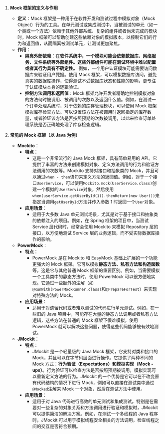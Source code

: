 1. **Mock 框架的定义与作用**
    
    - **定义**：Mock 框架是一种用于在软件开发和测试过程中模拟对象（Mock Object）行为的工具。在单元测试或集成测试中，当被测试的单元（如一个类或一个方法）依赖于其他外部系统、复杂的组件或者尚未完成的模块时，Mock 框架可以帮助创建这些依赖对象的模拟版本，以控制它们的行为和返回值，从而隔离被测试单元，让测试更加聚焦。
    - **作用**：
        - **隔离外部依赖**：在**软件系统中，一个模块可能会依赖数据库、网络服务、文件系统等外部组件。这些外部组件可能在测试环境中难以配置或者其行为具有不确定性。** 例如，一个用户认证模块可能需要访问数据库来验证用户凭据。使用 Mock 框架，可以模拟数据库访问，避免真实的数据库操作，使得测试不受数据库状态和性能的影响，更专注于认证模块本身的逻辑验证。
        - **控制方法调用和返回值**：Mock 框架允许开发者精确地控制模拟对象的方法何时被调用、被调用的次数以及返回什么值。例如，在测试一个订单处理系统时，对于依赖的库存管理模块，可以使用 Mock 框架模拟库存检查方法。可以设置该方法在被调用时返回指定的库存数量，或者验证该方法是否按照预期的次数被调用，以此来检查订单处理系统是否正确地处理了库存检查逻辑。
2. **常见的 Mock 框架（以 Java 为例）**
    
    - **Mockito**：
        - **特点**：
            - 这是一个非常流行的 Java Mock 框架，具有简单易用的 API。它提供了丰富的方法来创建模拟对象、定义方法调用的行为和验证方法调用的次数等。Mockito 支持对接口和抽象类的 Mock，并且可以通过`when - then`语句来定义方法的返回值。例如，对于一个接口`UserService`，可以使用`Mockito.mock(UserService.class)`创建一个模拟的`UserService`对象，然后使用`when(userService.getUserById(1)).thenReturn(new User())`来指定当调用`getUserById`方法并传入参数 1 时返回一个`User`对象。
        - **应用场景**：
            - 适用于大多数 Java 单元测试场景，尤其是对于基于接口和抽象类的依赖注入的项目。例如，在 Spring 框架的项目中，当测试 Service 层代码时，经常会使用 Mockito 来模拟 Repository 层的接口，以方便地测试 Service 层的业务逻辑，而不受实际数据库操作的影响。
    - **PowerMock**：
        - **特点**：
            - PowerMock 是在 Mockito 和 EasyMock 基础上扩展的一个功能更强大的 Mock 框架。它可以模拟**静态方法、私有方法和构造函数**等，这是它与其他普通 Mock 框架的重要区别。例如，当需要模拟一个工具类中的静态方法时，使用 PowerMock 可以很方便地实现。它通过一些额外的注解（如`@RunWith(PowerMockRunner.class)`和`@PrepareForTest`）来实现对特殊方法的 Mock。
        - **应用场景**：
            - 适用于对遗留代码或者难以测试的代码进行单元测试。例如，在一些旧的 Java 项目中，可能存在大量的静态方法调用或者私有方法逻辑，这些方法在普通的 Mock 框架下很难模拟，使用 PowerMock 就可以解决这些问题，使得这些代码能够被有效地测试。
    - **JMockit**：
        - **特点**：
            - JMockit 是一个轻量级的 Java Mock 框架，它支持对类和接口的 Mock，并且可以在字节码层面进行操作。它提供了两种不同的 Mock 方式：**行为验证（Expectations）和模拟实现（Mock - ups）**。行为验证可以检查方法是否按照预期被调用，模拟实现可以重新定义方法的行为。JMockit 的一个优势是它可以在不改变原有代码结构的情况下进行 Mock，例如可以直接在测试类中通过`@Mocked`注解来 Mock 一个对象，然后在测试方法中使用。
        - **应用场景**：
            - 适用于对 Java 代码进行高效的单元测试和集成测试。特别是在需要对一些复杂的对象关系和方法调用进行验证和模拟时，JMockit 可以提供简洁的解决方案。例如，在测试一个多线程的 Java 程序时，JMockit 可以用于模拟线程安全相关的方法调用，检查线程之间的交互是否符合预期。